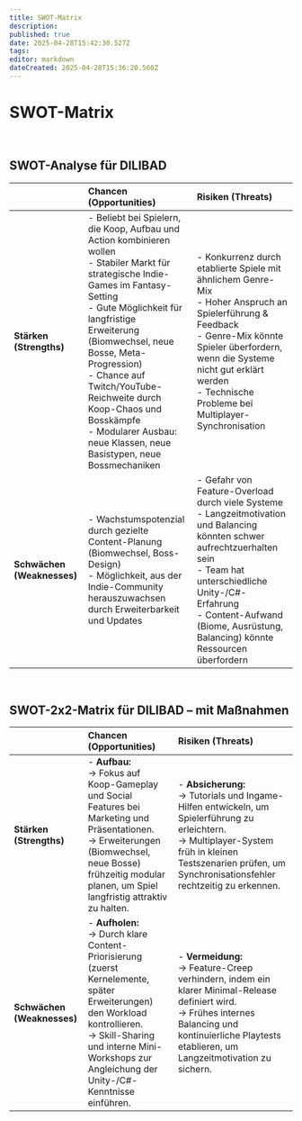 ```yaml
---
title: SWOT-Matrix
description: 
published: true
date: 2025-04-28T15:42:30.527Z
tags: 
editor: markdown
dateCreated: 2025-04-28T15:36:20.560Z
---
```


# SWOT-Matrix

<br>

## SWOT-Analyse für DILIBAD



|                  | **Chancen (Opportunities)** | **Risiken (Threats)** |
|:-----------------|:----------------------------|:----------------------|
| **Stärken (Strengths)** | - Beliebt bei Spielern, die Koop, Aufbau und Action kombinieren wollen<br>- Stabiler Markt für strategische Indie-Games im Fantasy-Setting<br>- Gute Möglichkeit für langfristige Erweiterung (Biomwechsel, neue Bosse, Meta-Progression)<br>- Chance auf Twitch/YouTube-Reichweite durch Koop-Chaos und Bosskämpfe<br>- Modularer Ausbau: neue Klassen, neue Basistypen, neue Bossmechaniken | - Konkurrenz durch etablierte Spiele mit ähnlichem Genre-Mix<br>- Hoher Anspruch an Spielerführung & Feedback<br>- Genre-Mix könnte Spieler überfordern, wenn die Systeme nicht gut erklärt werden<br>- Technische Probleme bei Multiplayer-Synchronisation |
| **Schwächen (Weaknesses)** | - Wachstumspotenzial durch gezielte Content-Planung (Biomwechsel, Boss-Design)<br>- Möglichkeit, aus der Indie-Community herauszuwachsen durch Erweiterbarkeit und Updates | - Gefahr von Feature-Overload durch viele Systeme<br>- Langzeitmotivation und Balancing könnten schwer aufrechtzuerhalten sein<br>- Team hat unterschiedliche Unity-/C#-Erfahrung<br>- Content-Aufwand (Biome, Ausrüstung, Balancing) könnte Ressourcen überfordern |

<br>


## SWOT-2x2-Matrix für DILIBAD – mit Maßnahmen

|                  | **Chancen (Opportunities)** | **Risiken (Threats)** |
|:-----------------|:----------------------------|:----------------------|
| **Stärken (Strengths)** | - **Aufbau:**<br>→ Fokus auf Koop-Gameplay und Social Features bei Marketing und Präsentationen.<br>→ Erweiterungen (Biomwechsel, neue Bosse) frühzeitig modular planen, um Spiel langfristig attraktiv zu halten. | - **Absicherung:**<br>→ Tutorials und Ingame-Hilfen entwickeln, um Spielerführung zu erleichtern.<br>→ Multiplayer-System früh in kleinen Testszenarien prüfen, um Synchronisationsfehler rechtzeitig zu erkennen. |
| **Schwächen (Weaknesses)** | - **Aufholen:**<br>→ Durch klare Content-Priorisierung (zuerst Kernelemente, später Erweiterungen) den Workload kontrollieren.<br>→ Skill-Sharing und interne Mini-Workshops zur Angleichung der Unity-/C#-Kenntnisse einführen. | - **Vermeidung:**<br>→ Feature-Creep verhindern, indem ein klarer Minimal-Release definiert wird.<br>→ Frühes internes Balancing und kontinuierliche Playtests etablieren, um Langzeitmotivation zu sichern. |
